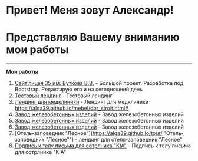 # Привет! Меня зовут Александр!
# Представляю Вашему вниманию мои работы
___
**Мои работы**  
1. [Сайт лицея 35 им. Буткова В.В.](https://licey35klgd.ru/ "Большой проект. Разработка под Bootstrap. Редактирую его и на сегодняшний день") - Большой проект. Разработка под Bootstrap. Редактирую его и на сегодняшний день
2. [Тестовый лендинг](https://alga39.github.io/glamur/ "Тестовый лендинг") - Тестовый лендинг
3. [Лендинг для медклиники](https://alga39.github.io/mosdis/ "Лендинг для медклиники") - Лендинг для медклиники https://alga39.github.io/mebel/dor_stroit.html#
4. [Завод железобетонных изделий](https://alga39.github.io/mebel/dor_stroit.html# "Завод железобетонных изделий") - Завод железобетонных изделий
5. [Завод железобетонных изделий](https://alga39.github.io/mebel/ser_2338.html "Завод железобетонных изделий") - Завод железобетонных изделий
6. [Завод железобетонных изделий](https://alga39.github.io/mebel/tab.html "Завод железобетонных изделий") - Завод железобетонных изделий
7. [Отель-заповедник "Лесное"](https://alga39.github.io/tour/ "Отель-заповедник "Лесное"") - лендинг для отеля-заповедник "Лесное"
8. [Подпись к телу письма для сотрлника "KIA"](https://alga39.github.io/kia/ "KIA") - Подпись к телу письма для сотрлника "KIA"

